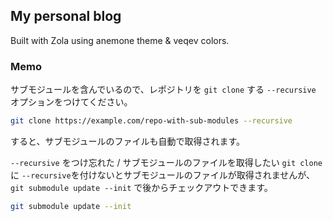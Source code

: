 ## My personal blog

Built with Zola using anemone theme & veqev colors.

### Memo

サブモジュールを含んでいるので、レポジトリを `git clone` する
`--recursive` オプションをつけてください。

```bash
git clone https://example.com/repo-with-sub-modules --recursive
```
すると、サブモジュールのファイルも自動で取得されます。

`--recursive` をつけ忘れた / サブモジュールのファイルを取得したい
`git clone` に `--recursive`を付けないとサブモジュールのファイルが取得されませんが、 `git submodule update --init` で後からチェックアウトできます。

```bash
git submodule update --init
```